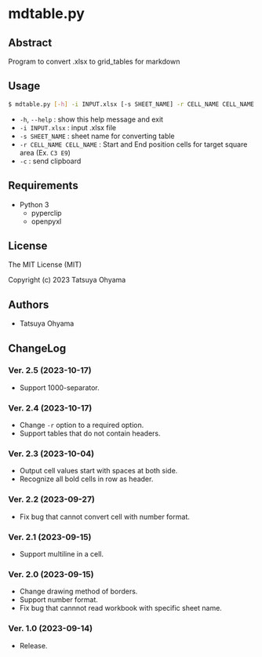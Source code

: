 # mdtable.py

## Abstract
Program to convert .xlsx to grid_tables for markdown


## Usage

```sh
$ mdtable.py [-h] -i INPUT.xlsx [-s SHEET_NAME] -r CELL_NAME CELL_NAME [-c]
```

* `-h`, `--help`
	: show this help message and exit
* `-i INPUT.xlsx`
	: input .xlsx file
* `-s SHEET_NAME`
	: sheet name for converting table
* `-r CELL_NAME CELL_NAME`
	: Start and End position cells for target square area (Ex. `C3 E9`)
* `-c`
	: send clipboard



## Requirements
* Python 3
	* pyperclip
	* openpyxl


## License
The MIT License (MIT)

Copyright (c) 2023 Tatsuya Ohyama


## Authors
* Tatsuya Ohyama


## ChangeLog
### Ver. 2.5 (2023-10-17)
* Support 1000-separator.

### Ver. 2.4 (2023-10-17)
* Change `-r` option to a required option.
* Support tables that do not contain headers.

### Ver. 2.3 (2023-10-04)
* Output cell values start with spaces at both side.
* Recognize all bold cells in row as header.

### Ver. 2.2 (2023-09-27)
* Fix bug that cannot convert cell with number format.

### Ver. 2.1 (2023-09-15)
* Support multiline in a cell.

### Ver. 2.0 (2023-09-15)
* Change drawing method of borders.
* Support number format.
* Fix bug that cannnot read workbook with specific sheet name.

### Ver. 1.0 (2023-09-14)
* Release.

